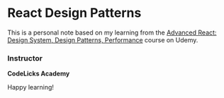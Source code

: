 # React Design Patterns

This is a personal note based on my learning from the [Advanced React: Design System, Design Patterns, Performance](https://www.udemy.com/course/advanced-react/learn/lecture/40056038#overview) course on Udemy.

### Instructor
**CodeLicks Academy**

Happy learning!
